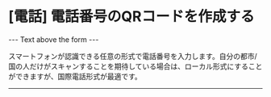 <h1>[電話] 電話番号のQRコードを作成する</h1>

--- Text above the form ---

<p class="hint smfm-hint">スマートフォンが認識できる任意の形式で電話番号を入力します。自分の都市/国の人だけがスキャンすることを期待している場合は、ローカル形式にすることができますが、国際電話形式が最適です。</p>

----------
